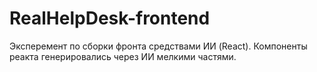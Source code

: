 # RealHelpDesk-frontend
Эксперемент по сборки фронта средствами ИИ (React). Компоненты реакта генерировались через ИИ мелкими частями.
